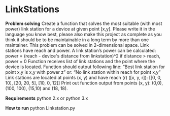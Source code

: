 # LinkStations
**Problem solving**
Create a function that solves the most suitable (with most power) link station for a device at
given point [x,y].
Please write it in the language you know best, please also make this project as complete as you
think it should be to be maintainable in a long term by more than one maintainer.
This problem can be solved in 2-dimensional space. Link stations have reach and power.
A link station’s power can be calculated:
power = (reach - device's distance from linkstation)^2
if distance > reach, power = 0
Function receives list of link stations and the point where the device is located.
Function should output following line:
“Best link station for point x,y is x,y with power z”
or:
“No link station within reach for point x,y”
Link stations​ are located at points (x, y) and have reach (r) ([x, y, r]):
[[0, 0, 10],
[20, 20, 5],
[10, 0, 12]]
Print out function output from points​ (x, y):
(0,0), (100, 100), (15,10) and (18, 18).

**Requirements**
python 2.x or python 3.x

**How to run**
python Linkstation.py
